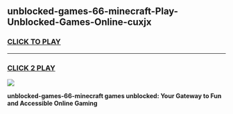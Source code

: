 
## unblocked-games-66-minecraft-Play-Unblocked-Games-Online-cuxjx
<h3>
<a href="https://premium76.site?title=unblocked-games-66-minecraft&ref=25A">CLICK TO PLAY</a></h3>
<hr>

<h3>
<a href="https://premium76.site?title=unblocked-games-66-minecraft&ref=25A">CLICK 2 PLAY</a>
  
</h3>

<a href="https://premium76.site?title=unblocked-games-66-minecraft&ref=25A"><img src="https://clearcache.store/games.png"></a>


**unblocked-games-66-minecraft games unblocked: Your Gateway to Fun and Accessible Online Gaming**
